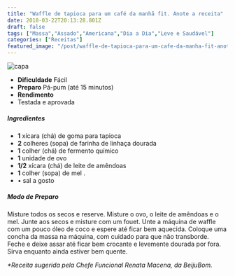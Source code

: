 ```yaml
---
title: "Waffle de tapioca para um café da manhã fit. Anote a receita"
date: 2018-03-22T20:13:28.801Z
draft: false
tags: ["Massa","Assado","Americana","Dia a Dia","Leve e Saudável"]
categories: ["Receitas"]
featured_image: "/post/waffle-de-tapioca-para-um-cafe-da-manha-fit-anote-a-receita.169be7e1.jpg"
---
```


![capa](/post/waffle-de-tapioca-para-um-cafe-da-manha-fit-anote-a-receita.169be7e1.jpg)

*   **Dificuldade** Fácil
*   **Preparo** Pá-pum (até 15 minutos)
*   **Rendimento**
*   Testada e aprovada
    

##### Ingredientes

*   **1** xícara (chá) de goma para tapioca
*   **2** colheres (sopa) de farinha de linhaça dourada
*   **1** colher (chá) de fermento químico
*   **1** unidade de ovo
*   **1/2** xícara (chá) de leite de amêndoas
*   **1** colher (sopa) de mel .
*   • sal a gosto

##### Modo de Preparo

Misture todos os secos e reserve. Misture o ovo, o leite de amêndoas e o mel. Junte aos secos e misture com um fouet. Unte a máquina de waffle com um pouco óleo de coco e espere até ficar bem aquecida. Coloque uma concha da massa na máquina, com cuidado para que não transborde. Feche e deixe assar até ficar bem crocante e levemente dourada por fora. Sirva enquanto ainda estiver bem quente.

_*Receita sugerida pela Chefe Funcional Renata Macena, da BeijuBom._
